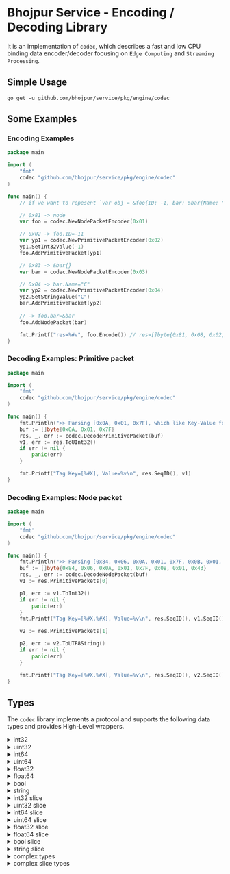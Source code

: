 # Bhojpur Service - Encoding / Decoding Library

It is an implementation of `codec`, which describes a fast and low CPU binding data encoder/decoder
focusing on `Edge Computing` and `Streaming Processing`.

## Simple Usage

`go get -u github.com/bhojpur/service/pkg/engine/codec`

## Some Examples

### Encoding Examples

```go
package main

import (
	"fmt"
	codec "github.com/bhojpur/service/pkg/engine/codec"
)

func main() {
	// if we want to repesent `var obj = &foo{ID: -1, bar: &bar{Name: "C"}}` in codec:

	// 0x81 -> node
	var foo = codec.NewNodePacketEncoder(0x01)

	// 0x02 -> foo.ID=-11
	var yp1 = codec.NewPrimitivePacketEncoder(0x02)
	yp1.SetInt32Value(-1)
	foo.AddPrimitivePacket(yp1)

	// 0x83 -> &bar{}
	var bar = codec.NewNodePacketEncoder(0x03)

	// 0x04 -> bar.Name="C"
	var yp2 = codec.NewPrimitivePacketEncoder(0x04)
	yp2.SetStringValue("C")
	bar.AddPrimitivePacket(yp2)
	
	// -> foo.bar=&bar
	foo.AddNodePacket(bar)

	fmt.Printf("res=%#v", foo.Encode()) // res=[]byte{0x81, 0x08, 0x02, 0x01, 0x7F, 0x83, 0x03, 0x04, 0x01, 0x43}
}
```

### Decoding Examples: Primitive packet

```go
package main

import (
	"fmt"
	codec "github.com/bhojpur/service/pkg/engine/codec"
)

func main() {
	fmt.Println(">> Parsing [0x0A, 0x01, 0x7F], which like Key-Value format = 0x0A: 127")
	buf := []byte{0x0A, 0x01, 0x7F}
	res, _, err := codec.DecodePrimitivePacket(buf)
	v1, err := res.ToUInt32()
	if err != nil {
		panic(err)
	}

	fmt.Printf("Tag Key=[%#X], Value=%v\n", res.SeqID(), v1)
}
```

### Decoding Examples: Node packet

```go
package main

import (
	"fmt"
	codec "github.com/bhojpur/service/pkg/engine/codec"
)

func main() {
	fmt.Println(">> Parsing [0x84, 0x06, 0x0A, 0x01, 0x7F, 0x0B, 0x01, 0x43] EQUALS JSON= 0x84: { 0x0A: -1, 0x0B: 'C' }")
	buf := []byte{0x84, 0x06, 0x0A, 0x01, 0x7F, 0x0B, 0x01, 0x43}
	res, _, err := codec.DecodeNodePacket(buf)
	v1 := res.PrimitivePackets[0]

	p1, err := v1.ToInt32()
	if err != nil {
		panic(err)
	}
	fmt.Printf("Tag Key=[%#X.%#X], Value=%v\n", res.SeqID(), v1.SeqID(), p1)

	v2 := res.PrimitivePackets[1]

	p2, err := v2.ToUTF8String()
	if err != nil {
		panic(err)
	}

	fmt.Printf("Tag Key=[%#X.%#X], Value=%v\n", res.SeqID(), v2.SeqID(), p2)
}
```

## Types

The `codec` library implements a protocol and supports the following data types and provides High-Level
wrappers.

<details>
  <summary>int32</summary>
		
```go
// encode
var data int32 = 123
var prim = codec.NewPrimitivePacketEncoder(0x01)
prim.SetInt32Value(data)
buf := prim.Encode()
// decode
res, _, _, _ := codec.DecodePrimitivePacket(buf)
val, _ := res.ToInt32()
fmt.Printf("val=%d", val)
```
	
</details>
<details>
  <summary>uint32</summary>
	
```go
var data uint32 = 123
var prim = codec.NewPrimitivePacketEncoder(0x01)
prim.SetUInt32Value(data)
buf := prim.Encode()
// decode
res, _, _, _ := codec.DecodePrimitivePacket(buf)
val, _ := res.ToUInt32()
fmt.Printf("val=%d", val)  
```

</details>
<details>
  <summary>int64</summary>
	
```go
// encode
var data int64 = 123
var prim = codec.NewPrimitivePacketEncoder(0x01)
prim.SetInt64Value(data)
buf := prim.Encode()
// decode
res, _, _, _ := codec.DecodePrimitivePacket(buf)
val, _ := res.ToInt64()
fmt.Printf("val=%d", val)  
```

</details>
<details>
  <summary>uint64</summary>
	
```go
// encode
var data uint64 = 123
var prim = codec.NewPrimitivePacketEncoder(0x01)
prim.SetUInt64Value(data)
buf := prim.Encode()
// decode
res, _, _, _ := codec.DecodePrimitivePacket(buf)
val, _ := res.ToUInt64()
fmt.Printf("val=%d", val) 
```

</details>
<details>
  <summary>float32</summary>
	
```go
// encode
var data float32 = 1.23
var prim = codec.NewPrimitivePacketEncoder(0x01)
prim.SetFloat32Value(data)
buf := prim.Encode()
// decode
res, _, _, _ := codec.DecodePrimitivePacket(buf)
val, _ := res.ToFloat32()
fmt.Printf("val=%f", val) 
```

</details>
<details>
  <summary>float64</summary>
	
```go
// encode
var data float64 = 1.23
var prim = codec.NewPrimitivePacketEncoder(0x01)
prim.SetFloat64Value(data)
buf := prim.Encode()
// decode
res, _, _, _ := codec.DecodePrimitivePacket(buf)
val, _ := res.ToFloat64()
fmt.Printf("val=%f", val)  
```

</details>
<details>
  <summary>bool</summary>
	
```go
// encode
var data bool = true
var prim = codec.NewPrimitivePacketEncoder(0x01)
prim.SetBoolValue(data)
buf := prim.Encode()
// decode
res, _, _, _ := codec.DecodePrimitivePacket(buf)
val, _ := res.ToBool()
fmt.Printf("val=%v", val)  
```

</details>
<details>
  <summary>string</summary>
	
```go
// encode
var data string = "abc"
var prim = codec.NewPrimitivePacketEncoder(0x01)
prim.SetStringValue(data)
buf := prim.Encode()
// decode
res, _, _, _ := codec.DecodePrimitivePacket(buf)
val, _ := res.ToUTF8String()
fmt.Printf("val=%s", val) 
```

</details>
<details>
  <summary>int32 slice</summary>
	
```go
// encode
data := []int32{123, 456}
var node = codec.NewNodeSlicePacketEncoder(0x10)
if out, ok := utils.ToInt64Slice(data); ok {
	for _, v := range out {
		var item = codec.NewPrimitivePacketEncoder(0x00)
		item.SetInt32Value(int32(v.(int64)))
		node.AddPrimitivePacket(item)
	}
}
buf := node.Encode()
// decode
packet, _, _ := codec.DecodeNodePacket(buf)
result := make([]int32, 0)
for _, p := range packet.PrimitivePackets {
	v, _ := p.ToInt32()
	result = append(result, v)
}
fmt.Printf("result=%v", result) 
```

</details>
<details>
  <summary>uint32 slice</summary>
	
```go
// encode
data := []uint32{123, 456}
var node = codec.NewNodeSlicePacketEncoder(0x10)
if out, ok := utils.ToUInt64Slice(data); ok {
	for _, v := range out {
		var item = codec.NewPrimitivePacketEncoder(0x00)
		item.SetUInt32Value(uint32(v.(uint64)))
		node.AddPrimitivePacket(item)
	}
}
buf := node.Encode()
// decode
packet, _, _ := codec.DecodeNodePacket(buf)
result := make([]uint32, 0)
for _, p := range packet.PrimitivePackets {
	v, _ := p.ToUInt32()
	result = append(result, v)
}
fmt.Printf("result=%v", result) 
```

</details>
<details>
  <summary>int64 slice</summary>
	
```go
// encode
data := []int64{123, 456}
var node = codec.NewNodeSlicePacketEncoder(0x10)
if out, ok := utils.ToInt64Slice(data); ok {
	for _, v := range out {
		var item = codec.NewPrimitivePacketEncoder(0x00)
		item.SetInt64Value(v.(int64))
		node.AddPrimitivePacket(item)
	}
}
buf := node.Encode()
// decode
packet, _, _ := codec.DecodeNodePacket(buf)
result := make([]int64, 0)
for _, p := range packet.PrimitivePackets {
	v, _ := p.ToInt64()
	result = append(result, v)
}
fmt.Printf("result=%v", result) 
```

</details>
<details>
  <summary>uint64 slice</summary>
	
```go
data := []uint64{123, 456}
var node = codec.NewNodeSlicePacketEncoder(0x10)
if out, ok := utils.ToUInt64Slice(data); ok {
	for _, v := range out {
		var item = codec.NewPrimitivePacketEncoder(0x00)
		item.SetUInt64Value(v.(uint64))
		node.AddPrimitivePacket(item)
	}
}
buf := node.Encode()
// decode
packet, _, _ := codec.DecodeNodePacket(buf)
result := make([]uint64, 0)
for _, p := range packet.PrimitivePackets {
	v, _ := p.ToUInt64()
	result = append(result, v)
}
fmt.Printf("result=%v", result)  
```

</details>
<details>
  <summary>float32 slice</summary>
	
```go
// encode
data := []float32{1.23, 4.56}
var node = codec.NewNodeSlicePacketEncoder(0x10)
if out, ok := utils.ToUFloat64Slice(data); ok {
	for _, v := range out {
		var item = codec.NewPrimitivePacketEncoder(0x00)
		item.SetFloat32Value(float32(v.(float64)))
		node.AddPrimitivePacket(item)
	}
}
buf := node.Encode()
// decode
packet, _, _ := codec.DecodeNodePacket(buf)
result := make([]float32, 0)
for _, p := range packet.PrimitivePackets {
	v, _ := p.ToFloat32()
	result = append(result, v)
}
fmt.Printf("result=%v", result) 
```

</details>
<details>
  <summary>float64 slice</summary>
	
```go
// encode
data := []float64{1.23, 4.56}
var node = codec.NewNodeSlicePacketEncoder(0x10)
if out, ok := utils.ToUFloat64Slice(data); ok {
	for _, v := range out {
		var item = codec.NewPrimitivePacketEncoder(0x00)
		item.SetFloat64Value(v.(float64))
		node.AddPrimitivePacket(item)
	}
}
buf := node.Encode()
// decode
packet, _, _ := codec.DecodeNodePacket(buf)
result := make([]float64, 0)
for _, p := range packet.PrimitivePackets {
	v, _ := p.ToFloat64()
	result = append(result, v)
}
fmt.Printf("result=%v", result)  
```

</details>
<details>
  <summary>bool slice</summary>
	
```go
// encode
data := []bool{true, false}
var node = codec.NewNodeSlicePacketEncoder(0x10)
if out, ok := utils.ToBoolSlice(data); ok {
	for _, v := range out {
		var item = codec.NewPrimitivePacketEncoder(0x00)
		item.SetBoolValue(v.(bool))
		node.AddPrimitivePacket(item)
	}
}
buf := node.Encode()
// decode
packet, _, _ := codec.DecodeNodePacket(buf)
result := make([]bool, 0)
for _, p := range packet.PrimitivePackets {
	v, _ := p.ToBool()
	result = append(result, v)
}
fmt.Printf("result=%v", result)  
```

</details>
<details>
  <summary>string slice</summary>
	
```go
// encode
data := []string{"abc", "def"}
var node = codec.NewNodeSlicePacketEncoder(0x10)
if out, ok := utils.ToStringSlice(data); ok {
	for _, v := range out {
		var item = codec.NewPrimitivePacketEncoder(0x00)
		item.SetStringValue(fmt.Sprintf("%v", v))
		node.AddPrimitivePacket(item)
	}
}
buf := node.Encode()
// decode
packet, _, _ := codec.DecodeNodePacket(buf)
result := make([]string, 0)
for _, p := range packet.PrimitivePackets {
	v, _ := p.ToUTF8String()
	result = append(result, v)
}
fmt.Printf("result=%v", result) 
```

</details>
<details>
  <summary>complex types</summary>
	
```go
// encode
var node = codec.NewNodePacketEncoder(0x01)
node.AddPrimitivePacket(func() *codec.PrimitivePacketEncoder {
	var prim1 = codec.NewPrimitivePacketEncoder(0x10)
	prim1.SetFloat32Value(40.5)
	return prim1
}())
node.AddPrimitivePacket(func() *codec.PrimitivePacketEncoder {
	var prim1 = codec.NewPrimitivePacketEncoder(0x11)
	prim1.SetInt64Value(time.Now().Unix())
	return prim1
}())
buf := node.Encode()
// decode
res, _, _ := codec.DecodeNodePacket(buf)
for _, v := range res.PrimitivePackets {
	if v.SeqID() == 0x10 {
		fmt.Printf("0x10=%f\n", func() float32 {
			val, _ := v.ToFloat32()
			return val
		}())
	}
	if v.SeqID() == 0x11 {
		fmt.Printf("0x11=%d\n", func() int64 {
			val, _ := v.ToInt64()
			return val
		}())
	}
}  
```

</details>
<details>
  <summary>complex slice types</summary>
	
```go
// encode
var node = codec.NewNodeSlicePacketEncoder(0x01)
for i := 0; i < 2; i++ {
	item := codec.NewNodePacketEncoder(0x00)
	item.AddPrimitivePacket(func() *codec.PrimitivePacketEncoder {
		var prim1 = codec.NewPrimitivePacketEncoder(0x10)
		prim1.SetFloat32Value(40.5)
		return prim1
	}())
	item.AddPrimitivePacket(func() *codec.PrimitivePacketEncoder {
		var prim1 = codec.NewPrimitivePacketEncoder(0x11)
		prim1.SetInt64Value(time.Now().Unix())
		return prim1
	}())
	node.AddNodePacket(item)
}
buf := node.Encode()
// decode
res, _, _ := codec.DecodeNodePacket(buf)
for _, v := range res.NodePackets {
	if res.SeqID() != 0x01 {
		continue
	}
	for _, vv := range v.PrimitivePackets {
		if vv.SeqID() == 0x10 {
			fmt.Printf("0x10=%f\n", func() float32 {
				val, _ := vv.ToFloat32()
				return val
			}())
		}
		if vv.SeqID() == 0x11 {
			fmt.Printf("0x11=%d\n", func() int64 {
				val, _ := vv.ToInt64()
				return val
			}())
		}
	}
} 
```

</details>

